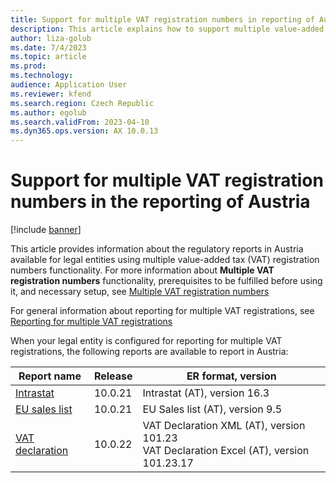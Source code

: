```yaml
---
title: Support for multiple VAT registration numbers in reporting of Austria
description: This article explains how to support multiple value-added tax (VAT) registration numbers in reporting of Austria.
author: liza-golub
ms.date: 7/4/2023
ms.topic: article
ms.prod: 
ms.technology: 
audience: Application User
ms.reviewer: kfend
ms.search.region: Czech Republic
ms.author: egolub
ms.search.validFrom: 2023-04-10
ms.dyn365.ops.version: AX 10.0.13
---
```


# Support for multiple VAT registration numbers in the reporting of Austria

[!include [banner](../includes/banner.md)]

This article provides information about the regulatory reports in Austria available for legal entities using multiple value-added tax (VAT) registration numbers functionality. 
For more information about **Multiple VAT registration numbers** functionality, prerequisites to be fulfilled before using it, and necessary setup, see [Multiple VAT registration numbers](emea-multiple-vat-registration-numbers.md)

For general information about reporting for multiple VAT registrations, see [Reporting for multiple VAT registrations](emea-reporting-for-multiple-vat-registrations.md)

When your legal entity is configured for reporting for multiple VAT registrations, the following reports are available to report in Austria:

| Report name     | Release | ER format, version                |
|-----------------|---------|-----------------------------------|
| [Intrastat](emea-aut-intrastat.md)       | 10.0.21 | Intrastat (AT), version 16.3      |
| [EU sales list](emea-aut-eu-sales-list.md)   | 10.0.21 | EU Sales list (AT), version 9.5  |
| [VAT declaration](emea-aut-vat-declaration-austria.md) | 10.0.22 | VAT Declaration XML (AT), version 101.23<br>VAT Declaration Excel (AT), version 101.23.17 |
